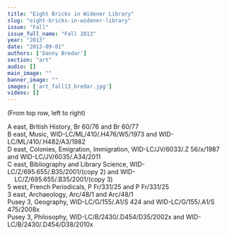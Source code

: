 ```yaml
---
title: "Eight Bricks in Widener Library"
slug: "eight-bricks-in-widener-library"
issue: "Fall"
issue_full_name: "Fall 2013"
year: "2013"
date: "2013-09-01"
authors: ['Danny Bredar']
section: "art"
audio: []
main_image: ""
banner_image: ""
images: ['art_fall13_bredar.jpg']
videos: []
---
```

(From top row, left to right)

A east, British History, Br 60/76 and Br 60/77  
B east, Music, WID-LC/ML/410/.H476/W5/1973 and WID-LC/ML/410/.H482/A3/1982  
D east, Colonies, Emigration, Immigration, WID-LC/JV/6033/.Z 56/x/1987 and WID-LC/JV/6035/.A34/2011  
C east, Bibliography and Library Science, WID-LC/Z/695.655/.B35/2001/(copy 2) and WID-  
    LC/Z/695.655/.B35/2001/(copy 3)  
5 west, French Periodicals, P Fr/331/25 and P Fr/331/25  
3 east, Archaeology, Arc/48/1 and Arc/48/1  
Pusey 3, Geography, WID-LC/G/155/.A1/S 424 and WID-LC/G/155/.A1/S 475/2008x  
Pusey 3, Philosophy, WID-LC/B/2430/.D454/D35/2002x and WID-LC/B/2430/.D454/D38/2010x

